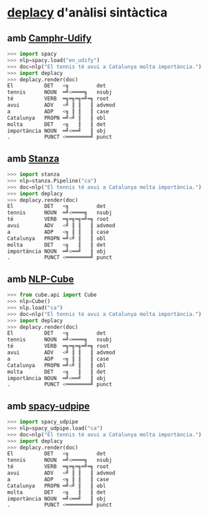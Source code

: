 # [deplacy](https://koichiyasuoka.github.io/deplacy/) d'anàlisi sintàctica

## amb [Camphr-Udify](https://camphr.readthedocs.io/en/latest/notes/udify.html)

```py
>>> import spacy
>>> nlp=spacy.load("en_udify")
>>> doc=nlp("El tennis té avui a Catalunya molta importància.")
>>> import deplacy
>>> deplacy.render(doc)
El          DET   <╗         det
tennis      NOUN  ═╝<════╗   nsubj
té          VERB  ═╗═╗═╗═╝═╗ root
avui        ADV   <╝ ║ ║   ║ advmod
a           ADP   <╗ ║ ║   ║ case
Catalunya   PROPN ═╝<╝ ║   ║ obl
molta       DET   <╗   ║   ║ det
importància NOUN  ═╝<══╝   ║ obj
.           PUNCT <════════╝ punct
```

## amb [Stanza](https://stanfordnlp.github.io/stanza)

```py
>>> import stanza
>>> nlp=stanza.Pipeline("ca")
>>> doc=nlp("El tennis té avui a Catalunya molta importància.")
>>> import deplacy
>>> deplacy.render(doc)
El          DET   <╗         det
tennis      NOUN  ═╝<════╗   nsubj
té          VERB  ═╗═╗═╗═╝═╗ root
avui        ADV   <╝ ║ ║   ║ advmod
a           ADP   <╗ ║ ║   ║ case
Catalunya   PROPN ═╝<╝ ║   ║ obl
molta       DET   <╗   ║   ║ det
importància NOUN  ═╝<══╝   ║ obj
.           PUNCT <════════╝ punct
```

## amb [NLP-Cube](https://github.com/Adobe/NLP-Cube)

```py
>>> from cube.api import Cube
>>> nlp=Cube()
>>> nlp.load("ca")
>>> doc=nlp("El tennis té avui a Catalunya molta importància.")
>>> import deplacy
>>> deplacy.render(doc)
El          DET   <╗         det
tennis      NOUN  ═╝<════╗   nsubj
té          VERB  ═╗═╗═╗═╝═╗ root
avui        ADV   <╝ ║ ║   ║ advmod
a           ADP   <╗ ║ ║   ║ case
Catalunya   PROPN ═╝<╝ ║   ║ obl
molta       DET   <╗   ║   ║ det
importància NOUN  ═╝<══╝   ║ obj
.           PUNCT <════════╝ punct
```

## amb [spacy-udpipe](https://github.com/TakeLab/spacy-udpipe)

```py
>>> import spacy_udpipe
>>> nlp=spacy_udpipe.load("ca")
>>> doc=nlp("El tennis té avui a Catalunya molta importància.")
>>> import deplacy
>>> deplacy.render(doc)
El          DET   <╗         det
tennis      NOUN  ═╝<════╗   nsubj
té          VERB  ═╗═╗═╗═╝═╗ root
avui        ADV   <╝ ║ ║   ║ advmod
a           ADP   <╗ ║ ║   ║ case
Catalunya   PROPN ═╝<╝ ║   ║ obl
molta       DET   <╗   ║   ║ det
importància NOUN  ═╝<══╝   ║ obj
.           PUNCT <════════╝ punct
```

